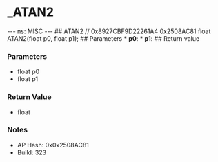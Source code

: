 # _ATAN2

--- ns: MISC --- ## ATAN2  // 0x8927CBF9D22261A4 0x2508AC81 float ATAN2(float p0, float p1);   ## Parameters * **p0**: * **p1**:  ## Return value

### Parameters
* float p0
* float p1

### Return Value
* float

### Notes
* AP Hash: 0x0x2508AC81
* Build: 323

